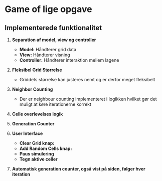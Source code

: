 # Game of lige opgave

## Implementerede funktionalitet

1. **Separation af model, view og controller**

    - **Model:** Håndterer grid data
    - **View:** Håndterer visning
    - **Controller:** Håndterer interaktion mellem lagene

2. **Fleksibel Grid Størrelse**

    - Griddets størrelse kan justeres nemt og er derfor meget fleksibelt

3. **Neighbor Counting**
    - Der er neighbour counting implementeret i logikken hvilket gør det muligt at køre iterationerne korrekt
4. **Celle overlevelses logik**

5. **Generation Counter**

6. **User Interface**

    - **Clear Grid knap:**
    - **Add Random Cells knap:**
    - **Paus simulering**
    - **Tegn aktive celler**

7. **Automatisk generation counter, også vist på siden, følger hver iteration**

